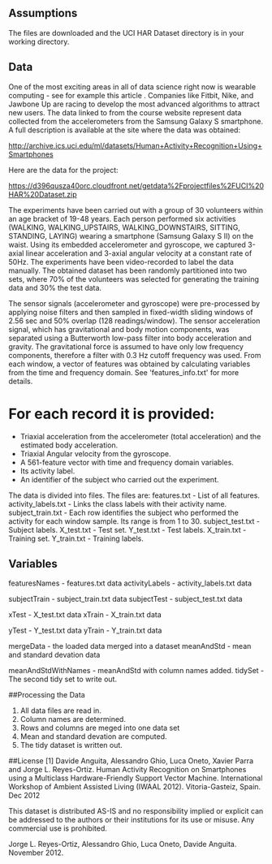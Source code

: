 ## Assumptions
The files are downloaded and the UCI HAR Dataset directory is in your working directory.

## Data
One of the most exciting areas in all of data science right now is wearable computing - see for example this article . Companies like Fitbit, Nike, and Jawbone Up are racing to develop the most advanced algorithms to attract new users. The data linked to from the course website represent data collected from the accelerometers from the Samsung Galaxy S smartphone. A full description is available at the site where the data was obtained:

http://archive.ics.uci.edu/ml/datasets/Human+Activity+Recognition+Using+Smartphones

Here are the data for the project:

https://d396qusza40orc.cloudfront.net/getdata%2Fprojectfiles%2FUCI%20HAR%20Dataset.zip

The experiments have been carried out with a group of 30 volunteers within an age bracket of 19-48 years. Each person performed six activities (WALKING, WALKING_UPSTAIRS, WALKING_DOWNSTAIRS, SITTING, STANDING, LAYING) wearing a smartphone (Samsung Galaxy S II) on the waist. Using its embedded accelerometer and gyroscope, we captured 3-axial linear acceleration and 3-axial angular velocity at a constant rate of 50Hz. The experiments have been video-recorded to label the data manually. The obtained dataset has been randomly partitioned into two sets, where 70% of the volunteers was selected for generating the training data and 30% the test data. 

The sensor signals (accelerometer and gyroscope) were pre-processed by applying noise filters and then sampled in fixed-width sliding windows of 2.56 sec and 50% overlap (128 readings/window). The sensor acceleration signal, which has gravitational and body motion components, was separated using a Butterworth low-pass filter into body acceleration and gravity. The gravitational force is assumed to have only low frequency components, therefore a filter with 0.3 Hz cutoff frequency was used. From each window, a vector of features was obtained by calculating variables from the time and frequency domain. See 'features_info.txt' for more details. 

For each record it is provided:
======================================

- Triaxial acceleration from the accelerometer (total acceleration) and the estimated body acceleration.
- Triaxial Angular velocity from the gyroscope. 
- A 561-feature vector with time and frequency domain variables. 
- Its activity label. 
- An identifier of the subject who carried out the experiment.

The data is divided into files.  The files are:
features.txt - List of all features.
activity_labels.txt - Links the class labels with their activity name.
subject_train.txt - Each row identifies the subject who performed the activity for each window sample. Its range is from 1 to 30.
subject_test.txt - Subject labels.
X_test.txt - Test set.
Y_test.txt - Test labels.
X_train.txt - Training set.
Y_train.txt - Training labels.

## Variables
featuresNames - features.txt data
activityLabels - activity_labels.txt data

subjectTrain - subject_train.txt data
subjectTest - subject_test.txt data

xTest  - X_test.txt data
xTrain - X_train.txt data

yTest - Y_test.txt data
yTrain - Y_train.txt data

mergeData - the loaded data merged into a dataset
meanAndStd - mean and standard devation data

meanAndStdWithNames - meanAndStd with column names added.
tidySet - The second tidy set to write out.

##Processing the Data
1.  All data files are read in.
2.  Column names are determined.
3.  Rows and columns are meged into one data set
4.  Mean and standard devation are computed.
4.  The tidy dataset is written out.

##License
[1] Davide Anguita, Alessandro Ghio, Luca Oneto, Xavier Parra and Jorge L. Reyes-Ortiz. Human Activity Recognition on Smartphones using a Multiclass Hardware-Friendly Support Vector Machine. International Workshop of Ambient Assisted Living (IWAAL 2012). Vitoria-Gasteiz, Spain. Dec 2012

This dataset is distributed AS-IS and no responsibility implied or explicit can be addressed to the authors or their institutions for its use or misuse. Any commercial use is prohibited.

Jorge L. Reyes-Ortiz, Alessandro Ghio, Luca Oneto, Davide Anguita. November 2012.

